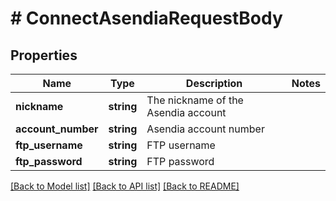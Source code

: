 # # ConnectAsendiaRequestBody

## Properties

Name | Type | Description | Notes
------------ | ------------- | ------------- | -------------
**nickname** | **string** | The nickname of the Asendia account | 
**account_number** | **string** | Asendia account number | 
**ftp_username** | **string** | FTP username | 
**ftp_password** | **string** | FTP password | 

[[Back to Model list]](../../README.md#documentation-for-models) [[Back to API list]](../../README.md#documentation-for-api-endpoints) [[Back to README]](../../README.md)


